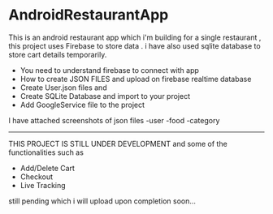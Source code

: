 
# AndroidRestaurantApp
This is an android restaurant app which i'm building for a single restaurant , this project uses Firebase to store data . i have also used sqlite database to store cart details temporarily.


- You need to understand firebase to connect with app
- How to create JSON FILES and upload on firebase realtime database
- Create User.json files and 
- Create SQLite Database and import to your project
- Add GoogleService file to the project

I have attached screenshots of json files 
 -user
 -food 
 -category

________________________________________________________________________________

THIS PROJECT IS STILL UNDER DEVELOPMENT and some of the functionalities such as 
- Add/Delete Cart
- Checkout
- Live Tracking

still pending which i will upload upon completion soon...



